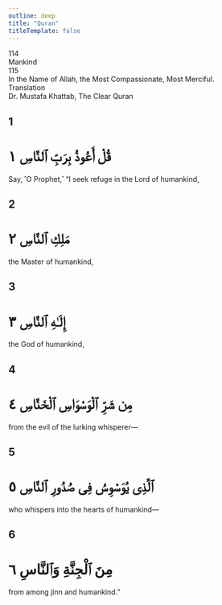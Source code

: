 ```yaml
---
outline: deep
title: "Quran"
titleTemplate: false
---
```


<!--CHAPTER INTRO-->
<div class="chapter-title-wrapper">
<div class="chapter-title">114</div>
<div class="chapter-title-slovak">Mankind</div>
<div class="chapter-opening">115</div>
<div class="chapter-opening-slovak">In the Name of Allah, the Most Compassionate, Most Merciful.</div>
</div>

<div class="intro2-wrapper">
<div class="chapter-info-wrapper">
<div class="chapter-info-translation">Translation</div>
<div class="chapter-info-name">Dr. Mustafa Khattab, The Clear Quran</div>
</div>

</div>

## 1

<!-- CHAPTER NUMBERS -->
<Badge type="info" text="114:1" class="badge" />
<div>
<div class="main-verse" >
<!-- ARABIC -->
<h1 class="verse-arabic">قُلْ أَعُوذُ بِرَبِّ ٱلنَّاسِ ١</h1>
</div>
<!-- ENGLISH -->
<p>Say, ˹O Prophet,˺ “I seek refuge in the Lord of humankind,</p>
</div>
<!-- TAFSIR -->

<div class="break"></div>

## 2

<!-- CHAPTER NUMBERS -->
<Badge type="info" text="114:2" class="badge" />
<div>
<div class="main-verse" >
<!-- ARABIC -->
<h1 class="verse-arabic">مَلِكِ ٱلنَّاسِ ٢</h1>
</div>
<!-- ENGLISH -->
<p>the Master of humankind,</p>
</div>
<!-- TAFSIR -->

<div class="break"></div>

## 3

<!-- CHAPTER NUMBERS -->
<Badge type="info" text="114:3" class="badge" />
<div>
<div class="main-verse" >
<!-- ARABIC -->
<h1 class="verse-arabic">إِلَـٰهِ ٱلنَّاسِ ٣</h1>
</div>
<!-- ENGLISH -->
<p>the God of humankind,</p>
</div>
<!-- TAFSIR -->

<div class="break"></div>

## 4

<!-- CHAPTER NUMBERS -->
<Badge type="info" text="114:4" class="badge" />
<div>
<div class="main-verse" >
<!-- ARABIC -->
<h1 class="verse-arabic">مِن شَرِّ ٱلْوَسْوَاسِ ٱلْخَنَّاسِ ٤</h1>
</div>
<!-- ENGLISH -->
<p>from the evil of the lurking whisperer—</p>
</div>
<!-- TAFSIR -->

<div class="break"></div>

## 5

<!-- CHAPTER NUMBERS -->
<Badge type="info" text="114:5" class="badge" />
<div>
<div class="main-verse" >
<!-- ARABIC -->
<h1 class="verse-arabic">ٱلَّذِى يُوَسْوِسُ فِى صُدُورِ ٱلنَّاسِ ٥</h1>
</div>
<!-- ENGLISH -->
<p>who whispers into the hearts of humankind—</p>
</div>
<!-- TAFSIR -->

<div class="break"></div>

## 6

<!-- CHAPTER NUMBERS -->
<Badge type="info" text="114:6" class="badge" />
<div>
<div class="main-verse" >
<!-- ARABIC -->
<h1 class="verse-arabic">مِنَ ٱلْجِنَّةِ وَٱلنَّاسِ ٦</h1>
</div>
<!-- ENGLISH -->
<p>from among jinn and humankind.”</p>
</div>
<!-- TAFSIR -->
